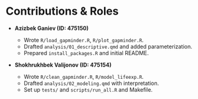 # Contributions & Roles

- **Azizbek Ganiev (ID: 475150)**
  - Wrote `R/load_gapminder.R`, `R/plot_gapminder.R`.
  - Drafted `analysis/01_descriptive.qmd` and added parameterization.
  - Prepared `install_packages.R` and initial README.

- **Shokhrukhbek Valijonov (ID: 475154)**
  - Wrote `R/clean_gapminder.R`, `R/model_lifeexp.R`.
  - Drafted `analysis/02_modeling.qmd` with interpretation.
  - Set up `tests/` and `scripts/run_all.R` and Makefile.
